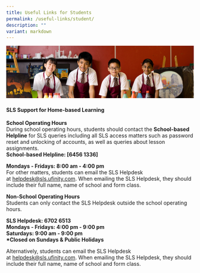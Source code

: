 ```yaml
---
title: Useful Links for Students
permalink: /useful-links/student/
description: ""
variant: markdown
---
```

![](/images/useful%20links.jpg)

#### **SLS Support for Home-based Learning**  
**School Operating Hours**  
During school operating hours, students should contact the&nbsp;**School-based Helpline**&nbsp;for SLS queries including all SLS access matters such as password reset and unlocking of accounts, as well as queries about lesson assignments.  
**School-based Helpline:&nbsp;[6456 1336]**  
  
**Mondays - Fridays: 8:00 am - 4:00 pm**  
For other matters, students can email the SLS Helpdesk at&nbsp;[helpdesk@sls.ufinity.com](mailto:helpdesk@sls.ufinity.com). When emailing the SLS Helpdesk, they should include their full name, name of school and form class.  
  
**Non-School Operating Hours**  
Students can only contact the SLS Helpdesk outside the school operating hours.  
  
**SLS Helpdesk: 6702 6513  
Mondays - Fridays: 4:00 pm - 9:00 pm  
Saturdays: 9:00 am - 9:00 pm  
\*Closed on Sundays &amp; Public Holidays**  
  
Alternatively, students can email the SLS Helpdesk at&nbsp;[helpdesk@sls.ufinity.com](mailto:helpdesk@sls.ufinity.com). When emailing the SLS Helpdesk, they should include their full name, name of school and form class.